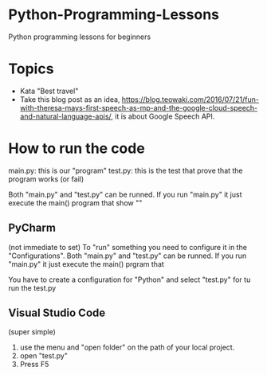 # Python-Programming-Lessons
Python programming lessons for beginners


# Topics

- Kata "Best travel"
- Take this blog post as an idea, https://blog.teowaki.com/2016/07/21/fun-with-theresa-mays-first-speech-as-mp-and-the-google-cloud-speech-and-natural-language-apis/, it is about Google Speech API.

# How to run the code

main.py: this is our "program"
test.py: this is the test that prove that the program works (or fail)

Both "main.py" and "test.py" can be runned.
If you run "main.py" it just execute the main() program that show ""

## PyCharm

(not immediate to set)
To "run" something you need to configure it in the "Configurations".
Both "main.py" and "test.py" can be runned.
If you run "main.py" it just execute the main() prgram that

You have to create a configuration for "Python" and select "test.py" for 
tu run the test.py 

## Visual Studio Code

(super simple)
1. use the menu and "open folder" on the path of your local project.
2. open "test.py"
3. Press F5
